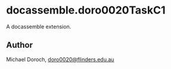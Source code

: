 # docassemble.doro0020TaskC1

A docassemble extension.

## Author

Michael Doroch, doro0020@flinders.edu.au

